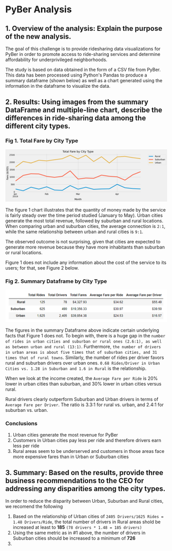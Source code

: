 # PyBer Analysis

## 1. Overview of the analysis: Explain the purpose of the new analysis.

The goal of this challenge is to provide ridesharing data visualizations for PyBer in order to promote access to ride-sharing services and determine affordability for underprivileged neighborhoods.

The study is based on data obtained in the form of a CSV file from PyBer. This data has been processed using Python's Pandas to produce a summary dataframe (shown below) as well as a chart generated using the information in the dataframe to visualize the data.


## 2. Results: Using images from the summary DataFrame and multiple-line chart, describe the differences in ride-sharing data among the different city types.

### Fig 1. Total Fare by City Type
![PyBer_fare_summary](https://github.com/Peteresis/PyBer_Analysis/blob/8a009cfc96a152c416d4bca385b9d78df2c3fcb9/analysis/PyBer_fare_summary.png)

The figure 1 chart illustrates that the quantity of money made by the service is fairly steady over the time period studied (January to May). Urban cities generate the most total revenue, followed by suburban and rural locations. When comparing urban and suburban cities, the average connection is `2:1`, while the same relationship between urban and rural cities is `9:1`.

The observed outcome is not surprising, given that cities are expected to generate more revenue because they have more inhabitants than suburban or rural locations.

Figure 1 does not include any information about the cost of the service to its users; for that, see Figure 2 below.

### Fig 2. Summary Dataframe by City Type
![PyBer Summary Dataframe](https://github.com/Peteresis/PyBer_Analysis/blob/407d939297c5f070d6815984562729dd029bd756/analysis/PyBer%20Summary%20Dataframe.png)

The figures in the summary Dataframe above indicate certain underlying facts that Figure 1 does not. To begin with, there is a huge gap in the `number of rides in urban cities and suburban or rural ones (2.6:1), as well as between urban and rural (13:1)`. Furthermore, `the number of drivers in urban areas is about five times that of suburban cities, and 31 times that of rural towns`. Similarly, the number of rides per driver favors rural and suburban drivers over urban ones. `0.68 Rides/Driver in Urban Cities vs. 1.28 in Suburban and 1.6 in Rural` is the relationship.

When we look at the income created, the `Average Fare per Ride` is 20% lower in urban cities than suburban, and 30% lower in urban cities versus rural.

Rural drivers clearly outperform Suburban and Urban drivers in terms of `Average Fare per Driver`. The ratio is 3.3:1 for rural vs. urban, and 2.4:1 for suburban vs. urban. 

### **Conclusions**

1. Urban cities generate the most revenue for PyBer
2. Customers in Urban cities pay less per ride and therefore drivers earn less per ride
3. Rural areas seem to be underserved and customers in those areas face more expensive fares than in Urban or Suburban cities

## 3. Summary: Based on the results, provide three business recommendations to the CEO for addressing any disparities among the city types.

In order to reduce the disparity between Urban, Suburban and Rural cities, we recomend the following

1. Based on the relationship of Urban cities of `2405 Drivers/1625 Rides = 1.48 Drivers/Ride`, the total number of drivers in Rural areas shold be increased at least to **185** `(78 drivers * 1.48 = 185 drivers)` 
2. Using the same metric as in #1 above, the number of drivers in Suburban cities should be increased to a minimum of **726**
3. 





